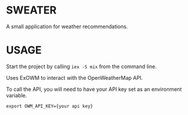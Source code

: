 # SWEATER

A small application for weather recommendations.

# USAGE

Start the project by calling `iex -S mix` from the command line.

Uses ExOWM to interact with the OpenWeatherMap API. 

To call the API, you will need to have your API key set as an environment variable.

`export OWM_API_KEY={your api key}`

 

